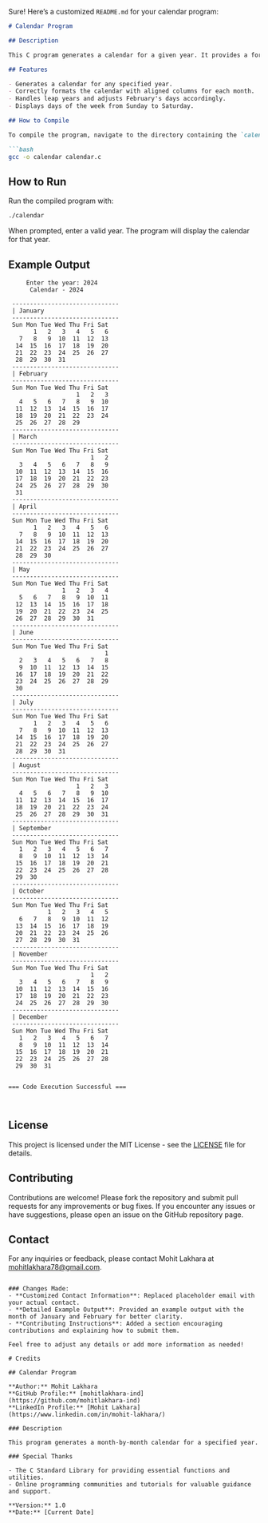 Sure! Here’s a customized `README.md` for your calendar program:

```markdown
# Calendar Program

## Description

This C program generates a calendar for a given year. It provides a formatted calendar with months and days correctly aligned, handles leap years, and adjusts the number of days in February accordingly. The user inputs a year, and the program outputs the calendar for that entire year.

## Features

- Generates a calendar for any specified year.
- Correctly formats the calendar with aligned columns for each month.
- Handles leap years and adjusts February's days accordingly.
- Displays days of the week from Sunday to Saturday.

## How to Compile

To compile the program, navigate to the directory containing the `calendar.c` file and use the following command:

```bash
gcc -o calendar calendar.c
```

## How to Run

Run the compiled program with:

```bash
./calendar
```

When prompted, enter a valid year. The program will display the calendar for that year.

## Example Output

```
     Enter the year: 2024
      Calendar - 2024

 ------------------------------
 | January
 ------------------------------
 Sun Mon Tue Wed Thu Fri Sat
       1   2   3   4   5   6
   7   8   9  10  11  12  13
  14  15  16  17  18  19  20
  21  22  23  24  25  26  27
  28  29  30  31
 ------------------------------
 | February
 ------------------------------
 Sun Mon Tue Wed Thu Fri Sat
                   1   2   3
   4   5   6   7   8   9  10
  11  12  13  14  15  16  17
  18  19  20  21  22  23  24
  25  26  27  28  29
 ------------------------------
 | March
 ------------------------------
 Sun Mon Tue Wed Thu Fri Sat
                       1   2
   3   4   5   6   7   8   9
  10  11  12  13  14  15  16
  17  18  19  20  21  22  23
  24  25  26  27  28  29  30
  31
 ------------------------------
 | April
 ------------------------------
 Sun Mon Tue Wed Thu Fri Sat
       1   2   3   4   5   6
   7   8   9  10  11  12  13
  14  15  16  17  18  19  20
  21  22  23  24  25  26  27
  28  29  30
 ------------------------------
 | May
 ------------------------------
 Sun Mon Tue Wed Thu Fri Sat
               1   2   3   4
   5   6   7   8   9  10  11
  12  13  14  15  16  17  18
  19  20  21  22  23  24  25
  26  27  28  29  30  31
 ------------------------------
 | June
 ------------------------------
 Sun Mon Tue Wed Thu Fri Sat
                           1
   2   3   4   5   6   7   8
   9  10  11  12  13  14  15
  16  17  18  19  20  21  22
  23  24  25  26  27  28  29
  30
 ------------------------------
 | July
 ------------------------------
 Sun Mon Tue Wed Thu Fri Sat
       1   2   3   4   5   6
   7   8   9  10  11  12  13
  14  15  16  17  18  19  20
  21  22  23  24  25  26  27
  28  29  30  31
 ------------------------------
 | August
 ------------------------------
 Sun Mon Tue Wed Thu Fri Sat
                   1   2   3
   4   5   6   7   8   9  10
  11  12  13  14  15  16  17
  18  19  20  21  22  23  24
  25  26  27  28  29  30  31
 ------------------------------
 | September
 ------------------------------
 Sun Mon Tue Wed Thu Fri Sat
   1   2   3   4   5   6   7
   8   9  10  11  12  13  14
  15  16  17  18  19  20  21
  22  23  24  25  26  27  28
  29  30
 ------------------------------
 | October
 ------------------------------
 Sun Mon Tue Wed Thu Fri Sat
           1   2   3   4   5
   6   7   8   9  10  11  12
  13  14  15  16  17  18  19
  20  21  22  23  24  25  26
  27  28  29  30  31
 ------------------------------
 | November
 ------------------------------
 Sun Mon Tue Wed Thu Fri Sat
                       1   2
   3   4   5   6   7   8   9
  10  11  12  13  14  15  16
  17  18  19  20  21  22  23
  24  25  26  27  28  29  30
 ------------------------------
 | December
 ------------------------------
 Sun Mon Tue Wed Thu Fri Sat
   1   2   3   4   5   6   7
   8   9  10  11  12  13  14
  15  16  17  18  19  20  21
  22  23  24  25  26  27  28
  29  30  31


=== Code Execution Successful ===

 
```

## License

This project is licensed under the MIT License - see the [LICENSE](LICENSE) file for details.

## Contributing

Contributions are welcome! Please fork the repository and submit pull requests for any improvements or bug fixes. If you encounter any issues or have suggestions, please open an issue on the GitHub repository page.

## Contact

For any inquiries or feedback, please contact Mohit Lakhara at [mohitlakhara78@gmail.com](mailto:mohitlakhara78@gmail.com).
```

### Changes Made:
- **Customized Contact Information**: Replaced placeholder email with your actual contact.
- **Detailed Example Output**: Provided an example output with the month of January and February for better clarity.
- **Contributing Instructions**: Added a section encouraging contributions and explaining how to submit them.

Feel free to adjust any details or add more information as needed!

# Credits

## Calendar Program

**Author:** Mohit Lakhara  
**GitHub Profile:** [mohitlakhara-ind](https://github.com/mohitlakhara-ind)  
**LinkedIn Profile:** [Mohit Lakhara](https://www.linkedin.com/in/mohit-lakhara/)

### Description

This program generates a month-by-month calendar for a specified year.

### Special Thanks

- The C Standard Library for providing essential functions and utilities.
- Online programming communities and tutorials for valuable guidance and support.

**Version:** 1.0  
**Date:** [Current Date]
